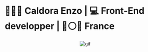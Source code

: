 <h1>👨🏻‍💻 Caldora Enzo | 💻 Front-End developper | 🔵⚪🔴 France</h1>

<p align="center">
<img src="https://zupimages.net/up/23/30/m4pe.gif" alt="gif"/>
</p>



<!--




**EnzoCaldora/EnzoCaldora** is a ✨ _special_ ✨ repository because its `README.md` (this file) appears on your GitHub profile.

Here are some ideas to get you started:

- 🔭 I’m currently working on ...
- 🌱 I’m currently learning ...
- 👯 I’m looking to collaborate on ...
- 🤔 I’m looking for help with ...
- 💬 Ask me about ...
- 📫 How to reach me: ...
- 😄 Pronouns: ...
- ⚡ Fun fact: ...
-->
